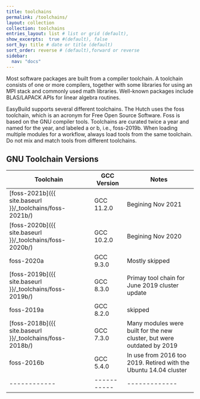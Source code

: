 ```yaml
---
title: toolchains
permalink: /toolchains/
layout: collection 
collection: toolchains
entries_layout: list # list or grid (default),
show_excerpts:  true #(default), false
sort_by: title # date or title (default)
sort_order: reverse # (default),forward or reverse
sidebar:
  nav: "docs"
---
```


Most software packages are built from a compiler toolchain. A toolchain consists of one or more compilers, 
together with some libraries for using an MPI stack and commonly used math libraries. Well-known packages
include BLAS/LAPACK APIs for linear algebra routines.

EasyBuild supports several different toolchains. The Hutch uses the foss toolchain, which
is an acronym for Free Open Source Software. Foss is based on the GNU compiler tools.
Toolchains are curated twice a year and named for the year, and labeled a or b, i.e., foss-2019b.
When loading multiple modules for a workflow, always load tools from the same toolchain. Do not mix and
match tools from different toolchains.

## GNU Toolchain Versions

| Toolchain | GCC Version | Notes |
| ----------|-------------| ---------|
| [foss-2021b]({{ site.baseurl }}/_toolchains/foss-2021b/) | GCC 11.2.0 | Begining Nov 2021 | 
| [foss-2020b]({{ site.baseurl }}/_toolchains/foss-2020b/) | GCC 10.2.0 | Begining Nov 2020 | 
| foss-2020a | GCC 9.3.0 | Mostly skipped | 
| [foss-2019b]({{ site.baseurl }}/_toolchains/foss-2019b/) | GCC 8.3.0 | Primay tool chain for June 2019 cluster update |
| foss-2019a | GCC 8.2.0 | skipped |
| [foss-2018b]({{ site.baseurl }}/_toolchains/foss-2018b/) | GCC 7.3.0 | Many modules were built for the new cluster, but were outdated by 2019 |
| foss-2016b | GCC 5.4.0 | In use from 2016 too 2019. Retired with the Ubuntu 14.04 cluster |
|------------|-----------|-------------|


